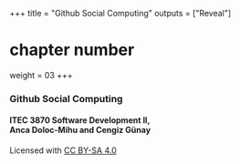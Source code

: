 +++
title = "Github Social Computing"
outputs = ["Reveal"]
# chapter number
weight = 03
+++

### Github Social Computing

#### ITEC 3870 Software Development II, <br> Anca Doloc-Mihu and Cengiz Günay

Licensed with [CC BY-SA 4.0](http://creativecommons.org/licenses/by-sa/4.0/)
